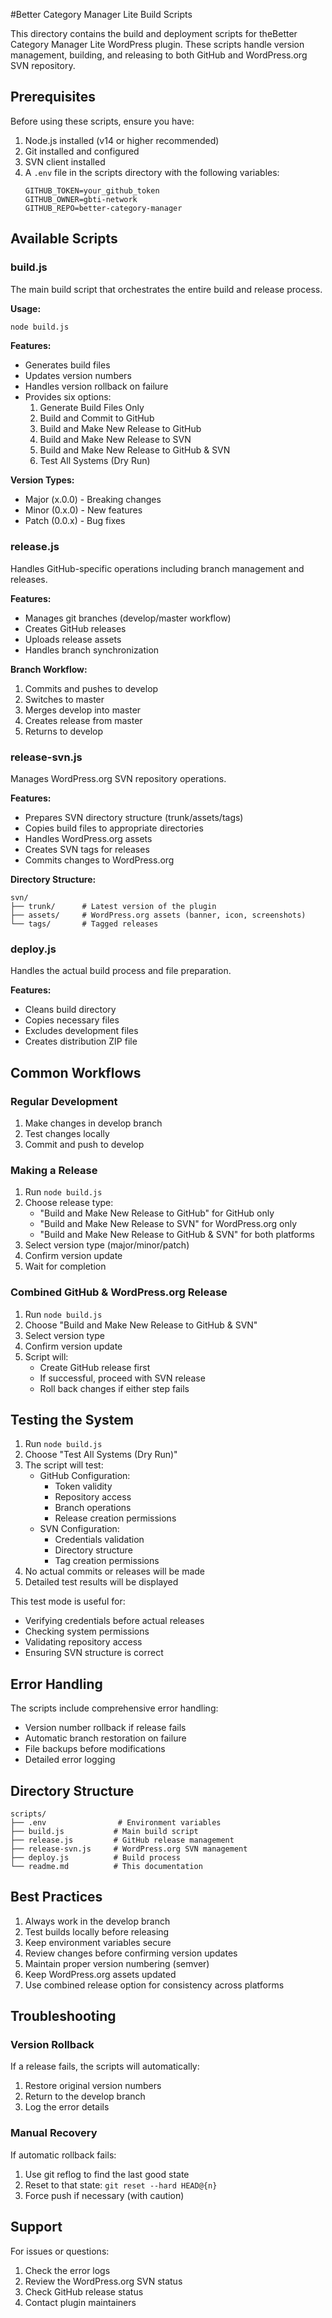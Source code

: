 #Better Category Manager Lite Build Scripts

This directory contains the build and deployment scripts for theBetter Category Manager Lite WordPress plugin. These scripts handle version management, building, and releasing to both GitHub and WordPress.org SVN repository.

## Prerequisites

Before using these scripts, ensure you have:

1. Node.js installed (v14 or higher recommended)
2. Git installed and configured
3. SVN client installed
4. A `.env` file in the scripts directory with the following variables:
   ```
   GITHUB_TOKEN=your_github_token
   GITHUB_OWNER=gbti-network
   GITHUB_REPO=better-category-manager
   ```

## Available Scripts

### build.js
The main build script that orchestrates the entire build and release process.

**Usage:**
```bash
node build.js
```

**Features:**
- Generates build files
- Updates version numbers
- Handles version rollback on failure
- Provides six options:
  1. Generate Build Files Only
  2. Build and Commit to GitHub
  3. Build and Make New Release to GitHub
  4. Build and Make New Release to SVN
  5. Build and Make New Release to GitHub & SVN
  6. Test All Systems (Dry Run)

**Version Types:**
- Major (x.0.0) - Breaking changes
- Minor (0.x.0) - New features
- Patch (0.0.x) - Bug fixes

### release.js
Handles GitHub-specific operations including branch management and releases.

**Features:**
- Manages git branches (develop/master workflow)
- Creates GitHub releases
- Uploads release assets
- Handles branch synchronization

**Branch Workflow:**
1. Commits and pushes to develop
2. Switches to master
3. Merges develop into master
4. Creates release from master
5. Returns to develop

### release-svn.js
Manages WordPress.org SVN repository operations.

**Features:**
- Prepares SVN directory structure (trunk/assets/tags)
- Copies build files to appropriate directories
- Handles WordPress.org assets
- Creates SVN tags for releases
- Commits changes to WordPress.org

**Directory Structure:**
```
svn/
├── trunk/      # Latest version of the plugin
├── assets/     # WordPress.org assets (banner, icon, screenshots)
└── tags/       # Tagged releases
```

### deploy.js
Handles the actual build process and file preparation.

**Features:**
- Cleans build directory
- Copies necessary files
- Excludes development files
- Creates distribution ZIP file

## Common Workflows

### Regular Development
1. Make changes in develop branch
2. Test changes locally
3. Commit and push to develop

### Making a Release
1. Run `node build.js`
2. Choose release type:
   - "Build and Make New Release to GitHub" for GitHub only
   - "Build and Make New Release to SVN" for WordPress.org only
   - "Build and Make New Release to GitHub & SVN" for both platforms
3. Select version type (major/minor/patch)
4. Confirm version update
5. Wait for completion

### Combined GitHub & WordPress.org Release
1. Run `node build.js`
2. Choose "Build and Make New Release to GitHub & SVN"
3. Select version type
4. Confirm version update
5. Script will:
   - Create GitHub release first
   - If successful, proceed with SVN release
   - Roll back changes if either step fails

## Testing the System
1. Run `node build.js`
2. Choose "Test All Systems (Dry Run)"
3. The script will test:
   - GitHub Configuration:
     - Token validity
     - Repository access
     - Branch operations
     - Release creation permissions
   - SVN Configuration:
     - Credentials validation
     - Directory structure
     - Tag creation permissions
4. No actual commits or releases will be made
5. Detailed test results will be displayed

This test mode is useful for:
- Verifying credentials before actual releases
- Checking system permissions
- Validating repository access
- Ensuring SVN structure is correct

## Error Handling

The scripts include comprehensive error handling:

- Version number rollback if release fails
- Automatic branch restoration on failure
- File backups before modifications
- Detailed error logging

## Directory Structure

```
scripts/
├── .env                # Environment variables
├── build.js           # Main build script
├── release.js         # GitHub release management
├── release-svn.js     # WordPress.org SVN management
├── deploy.js          # Build process
└── readme.md          # This documentation
```

## Best Practices

1. Always work in the develop branch
2. Test builds locally before releasing
3. Keep environment variables secure
4. Review changes before confirming version updates
5. Maintain proper version numbering (semver)
6. Keep WordPress.org assets updated
7. Use combined release option for consistency across platforms

## Troubleshooting

### Version Rollback
If a release fails, the scripts will automatically:
1. Restore original version numbers
2. Return to the develop branch
3. Log the error details

### Manual Recovery
If automatic rollback fails:
1. Use git reflog to find the last good state
2. Reset to that state: `git reset --hard HEAD@{n}`
3. Force push if necessary (with caution)

## Support

For issues or questions:
1. Check the error logs
2. Review the WordPress.org SVN status
3. Check GitHub release status
4. Contact plugin maintainers